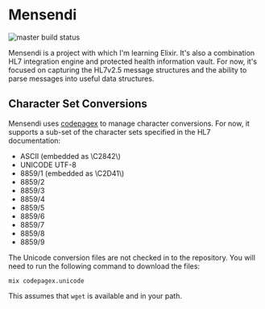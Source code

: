 # Mensendi

![master build status](https://travis-ci.org/jgsmith/mensendi.svg?branch=master)

Mensendi is a project with which I'm learning Elixir. It's also a combination HL7 integration
engine and protected health information vault. For now, it's focused on capturing the HL7v2.5
message structures and the ability to parse messages into useful data structures.

## Character Set Conversions

Mensendi uses [codepagex]() to manage character conversions. For now, it supports a sub-set of the
character sets specified in the HL7 documentation:

- ASCII (embedded as \\C2842\\)
- UNICODE UTF-8
- 8859/1 (embedded as \\C2D41\\)
- 8859/2
- 8859/3
- 8859/4
- 8859/5
- 8859/6
- 8859/7
- 8859/8
- 8859/9


The Unicode conversion files are not checked in to the repository. You will need to run the following command to download the files:

```shell
mix codepagex.unicode
```

This assumes that `wget` is available and in your path.

